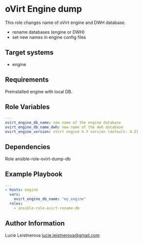 oVirt Engine dump
=================

This role changes name of oVirt engine and DWH database.

- rename databases (engine or DWH)
- set new names in engine config files

Target systems
--------------

* engine

Requirements
------------

Preinstalled engine with local DB.

Role Variables
--------------

```yaml
---
ovirt_engine_db_name: new name of the engine database
ovirt_engine_db_name_dwh: new name of the dwh database
ovirt_engine_version: oVirt engine X.Y version (default: 4.2)
```

Dependencies
------------

Role ansible-role-ovirt-dump-db

Example Playbook
----------------

```yaml
---
- hosts: engine
  vars:
    ovirt_engine_db_name: "my_engine"
  roles:
    - ansible-role-ovirt-rename-db
```

Author Information
------------------

Lucie Leistnerova
lucie.leistnerova@gmail.com
